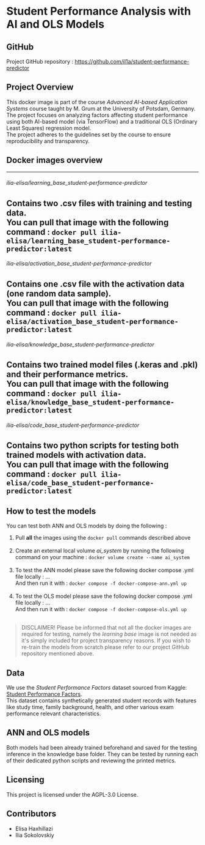 # Student Performance Analysis with AI and OLS Models

## GitHub
Project GitHub repository : https://github.com/il1a/student-performance-predictor

## Project Overview
This docker image is part of the course _Advanced AI-based Application Systems_ course taught by M. Grum at the University of Potsdam, Germany.<br>
The project focuses on analyzing factors affecting student performance using both AI-based model (via TensorFlow) and a traditional OLS (Ordinary Least Squares) regression model.<br>
The project adheres to the guidelines set by the course to ensure reproducibility and transparency.

## Docker images overview

---
###### ilia-elisa/learning_base_student-performance-predictor
Contains two .csv files with training and testing data. <br>
You can pull that image with the following command : `docker pull ilia-elisa/learning_base_student-performance-predictor:latest`
---
###### ilia-elisa/activation_base_student-performance-predictor
Contains one .csv file with the activation data (one random data sample). <br>
You can pull that image with the following command : `docker pull ilia-elisa/activation_base_student-performance-predictor:latest`
---
###### ilia-elisa/knowledge_base_student-performance-predictor
Contains two trained model files (.keras and .pkl) and their performance metrics. <br>
You can pull that image with the following command : `docker pull ilia-elisa/knowledge_base_student-performance-predictor:latest`
---
###### ilia-elisa/code_base_student-performance-predictor 
Contains two python scripts for testing both trained models with activation data. <br>
You can pull that image with the following command : `docker pull ilia-elisa/code_base_student-performance-predictor:latest`
---
## How to test the models
You can test both ANN and OLS models by doing the following : <br>
1. Pull **all** the images using the `docker pull` commands described above <br><br>
2. Create an external local volume _ai_system_ by running the following command on your machine : `docker volume create --name ai_system` <br><br>
3. To test the ANN model please save the following docker compose .yml file locally : ... <br> 
And then run it with : `docker compose -f docker-compose-ann.yml up` <br><br>
4. To test the OLS model please save the following docker compose .yml file locally : ... <br>
And then run it with : `docker compose -f docker-compose-ols.yml up` <br><br>

>DISCLAIMER! Please be informed that not all the docker images are required for testing, namely the *learning base* image is not needed as it's simply included for project transparency reasons. If you wish to re-train the models from scratch please refer to our project GitHub repository mentioned above.

## Data
We use the _Student Performance Factors_ dataset sourced from Kaggle: [Student Performance Factors](https://www.kaggle.com/datasets/lainguyn123/student-performance-factors/data).<br>
This dataset contains synthetically generated student records with features like study time, family background, health, and other various exam performance relevant characteristics.

## ANN and OLS models
Both models had been already trained beforehand and saved for the testing inference in the knowledge base folder. 
They can be tested by running each of their dedicated python scripts and reviewing the printed metrics.

## Licensing
This project is licensed under the AGPL-3.0 License.

## Contributors
- Elisa Haxhillazi
- Ilia Sokolovskiy
